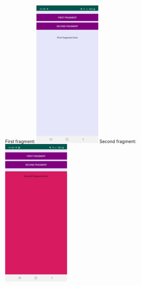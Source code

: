 First fragment: <img src="first_fragment.jpg" width="200" > Second fragment: <img src="second_fragment.jpg" width="200" >
